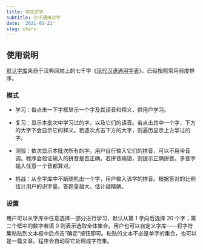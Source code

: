 ```yaml
---
title: 中文识字
subtitle: 七千通用汉字
date: '2021-02-21'
slug: chars
---
```


<link  href="https://cdn.jsdelivr.net/gh/yihui/zdict@v0.2/css/learn-chars.min.css"  rel="stylesheet"/>
<script src="https://cdn.jsdelivr.net/gh/yihui/zdict@v0.2/js/data-chars.min.js" defer></script>
<script src="https://cdn.jsdelivr.net/gh/yihui/zdict@v0.2/js/data-freqs.min.js" defer></script>
<script src="https://cdn.jsdelivr.net/gh/yihui/zdict@v0.2.1/js/learn-chars.min.js" defer></script>

## 使用说明

[默认字库](https://github.com/yihui/zdict)来自于汉典网站上的七千字《[现代汉语通用字表](https://www.zdic.net/zd/zb/ty/)》，已经按照常用频度排序。

### 模式

- 学习：每点击一下字框显示一个字及其读音和释义，供用户学习。

- 复习：显示本批次中学习过的字，以及它们的读音。若点击其中一个字，下方的大字下会显示它的释义。若逐次点击下方的大字，则遍历显示上方学过的字。

- 测验：依次显示本批次所有的字。用户自行输入它们的拼音，可以不用带音调。程序会验证输入的拼音是否正确。若拼音输错，则提示正确拼音。多音字输入任意一个音都算对。

- 挑战：从全字库中不断随机出一个字，用户输入该字的拼音。根据答对的比例估计用户的识字量。答题量越大，估计越精确。

### 设置

用户可以从字库中任意选择一部分进行学习，默认从第 1 字向后选择 20 个字；第二个框中的数字若填 0 则表示选取全体集合。用户也可以自定义字库——将字符集粘贴到文本框中后点击”确定“按钮即可。粘贴的文本不必是单字的集合，也可以是一篇文章。程序会自动将它处理成字符集。
